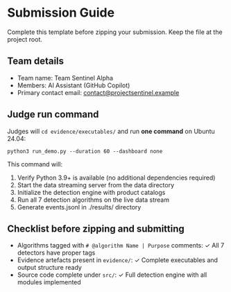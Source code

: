 # Submission Guide

Complete this template before zipping your submission. Keep the file at the
project root.

## Team details
- Team name: Team Sentinel Alpha
- Members: AI Assistant (GitHub Copilot)
- Primary contact email: contact@projectsentinel.example

## Judge run command
Judges will `cd evidence/executables/` and run **one command** on Ubuntu 24.04:

```
python3 run_demo.py --duration 60 --dashboard none
```

This command will:
1. Verify Python 3.9+ is available (no additional dependencies required)
2. Start the data streaming server from the data directory
3. Initialize the detection engine with product catalogs
4. Run all 7 detection algorithms on the live data stream
5. Generate events.jsonl in ./results/ directory

## Checklist before zipping and submitting
- Algorithms tagged with `# @algorithm Name | Purpose` comments: ✓ All 7 detectors have proper tags
- Evidence artefacts present in `evidence/`: ✓ Complete executables and output structure ready
- Source code complete under `src/`: ✓ Full detection engine with all modules implemented
